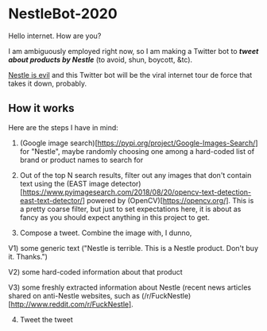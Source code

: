 # NestleBot-2020

Hello internet. How are you?

I am ambiguously employed right now, so I am making a Twitter bot to ***tweet about products by Nestle*** (to avoid, shun, boycott, &tc).

[Nestle is evil](https://www.reddit.com/r/FuckNestle/comments/hmv0nv/the_reasons_why_we_hate_nestle_so_much/) and this Twitter bot will be the viral internet tour de force that takes it down, probably.


## How it works

Here are the steps I have in mind:

1) (Google image search)[https://pypi.org/project/Google-Images-Search/] for "Nestle", maybe randomly choosing one among a hard-coded list of brand or product names to search for

2) Out of the top N search results, filter out any images that don't contain text using the (EAST image detector)[https://www.pyimagesearch.com/2018/08/20/opencv-text-detection-east-text-detector/] powered by (OpenCV)[https://opencv.org/]. This is a pretty coarse filter, but just to set expectations here, it is about as fancy as you should expect anything in this project to get.

3) Compose a tweet. Combine the image with, I dunno,

  V1) some generic text ("Nestle is terrible. This is a Nestle product. Don't buy it. Thanks.")

  V2) some hard-coded information about that product 

  V3) some freshly extracted information about Nestle (recent news articles shared on anti-Nestle websites, such as (/r/FuckNestle)[http://www.reddit.com/r/FuckNestle].

4) Tweet the tweet
